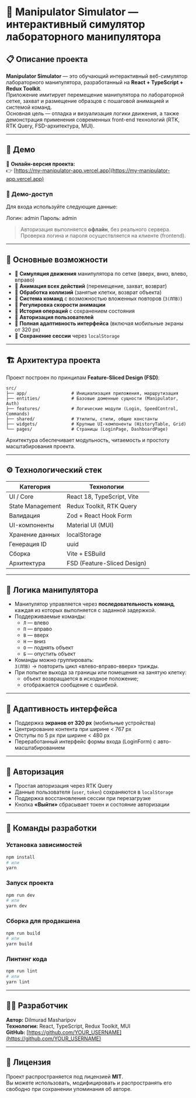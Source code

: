 # 🧠 Manipulator Simulator — интерактивный симулятор лабораторного манипулятора

## 📋 Описание проекта

**Manipulator Simulator** — это обучающий интерактивный веб-симулятор лабораторного манипулятора, разработанный на **React + TypeScript + Redux Toolkit**.  
Приложение имитирует перемещение манипулятора по лабораторной сетке, захват и размещение образцов с пошаговой анимацией и системой команд.  
Основная цель — отладка и визуализация логики движения, а также демонстрация применения современных front-end технологий (RTK, RTK Query, FSD-архитектура, MUI).

---

## 🚀 Демо

🔗 **Онлайн-версия проекта:**  
👉 [https://my-manipulator-app.vercel.app](https://my-manipulator-app.vercel.app)

### 🔐 Демо-доступ

Для входа используйте следующие данные:

Логин: admin
Пароль: admin

> Авторизация выполняется **офлайн**, без реального сервера.  
> Проверка логина и пароля осуществляется на клиенте (frontend).

---

## 🧩 Основные возможности

- 🔹 **Симуляция движения** манипулятора по сетке (вверх, вниз, влево, вправо)
- 🔹 **Анимация всех действий** (перемещение, захват, возврат)
- 🔹 **Обработка коллизий** (занятые клетки, возврат объекта)
- 🔹 **Система команд** с возможностью вложенных повторов (`3(ЛПВ)`)
- 🔹 **Регулировка скорости анимации**
- 🔹 **История операций** с сохранением состояния
- 🔹 **Авторизация пользователей**
- 🔹 **Полная адаптивность интерфейса** (включая мобильные экраны от 320 px)
- 🔹 **Сохранение сессии** через `localStorage`

---

## 🏗️ Архитектура проекта

Проект построен по принципам **Feature-Sliced Design (FSD)**:

```
src/
├── app/                 # Инициализация приложения, маршрутизация
├── entities/            # Базовые доменные сущности (Manipulator, Auth)
├── features/            # Логические модули (Login, SpeedControl, Commands)
├── shared/              # Утилиты, стили, общие константы
├── widgets/             # Крупные UI-компоненты (HistoryTable, Grid)
└── pages/               # Страницы (LoginPage, DashboardPage)
```

Архитектура обеспечивает модульность, читаемость и простоту масштабирования проекта.

---

## ⚙️ Технологический стек

| Категория        | Технологии                  |
| ---------------- | --------------------------- |
| UI / Core        | React 18, TypeScript, Vite  |
| State Management | Redux Toolkit, RTK Query    |
| Валидация        | Zod + React Hook Form       |
| UI-компоненты    | Material UI (MUI)           |
| Хранение данных  | localStorage                |
| Генерация ID     | uuid                        |
| Сборка           | Vite + ESBuild              |
| Архитектура      | FSD (Feature-Sliced Design) |

---

## 🧠 Логика манипулятора

- Манипулятор управляется через **последовательность команд**, каждая из которых выполняется с заданной задержкой.
- Поддерживаемые команды:
  - `Л` — влево
  - `П` — вправо
  - `В` — вверх
  - `Н` — вниз
  - `О` — поднять объект
  - `Б` — опустить объект
- Команды можно группировать:  
  `3(ЛПВ)` → повторить цикл «влево-вправо-вверх» трижды.
- При попытке выхода за границы или помещения на занятую клетку:
  - объект возвращается в исходное положение;
  - отображается сообщение с ошибкой.

---

## 📱 Адаптивность интерфейса

- Поддержка **экранов от 320 px** (мобильные устройства)
- Центрирование контента при ширине < 767 px
- Отступы по 5 px при ширине < 480 px
- Переработанный интерфейс формы входа (LoginForm) с авто-масштабированием

---

## 🔐 Авторизация

- Простая авторизация через RTK Query
- Данные пользователя (`user`, `token`) сохраняются в `localStorage`
- Поддержка восстановления сессии при перезагрузке
- Кнопка **«Выйти»** сбрасывает токен и состояние авторизации

---

## 🧪 Команды разработки

### Установка зависимостей

```bash
npm install
# или
yarn
```

### Запуск проекта

```bash
npm run dev
# или
yarn dev
```

### Сборка для продакшена

```bash
npm run build
# или
yarn build
```

### Линтинг кода

```bash
npm run lint
# или
yarn lint
```

---

## 🧑‍💻 Разработчик

**Автор:** Dilmurad Masharipov  
**Технологии:** React, TypeScript, Redux Toolkit, MUI  
**GitHub:** [https://github.com/YOUR_USERNAME](https://github.com/YOUR_USERNAME)

---

## 📄 Лицензия

Проект распространяется под лицензией **MIT**.  
Вы можете использовать, модифицировать и распространять его свободно при сохранении упоминания об авторе.

